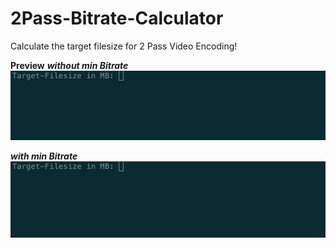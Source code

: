 # 2Pass-Bitrate-Calculator
Calculate the target filesize for 2 Pass Video Encoding!

**Preview**
***without min Bitrate***
![](1-2pass.gif)

***with min Bitrate***
![](2-2pass.gif)